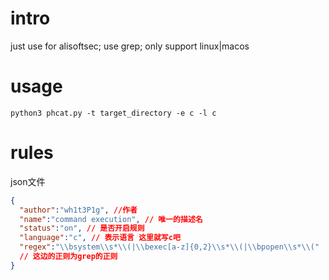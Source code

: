 # intro
just use for alisoftsec;
use grep;
only support linux|macos
# usage
    python3 phcat.py -t target_directory -e c -l c
    
# rules
json文件
```json
{
  "author":"wh1t3P1g", //作者
  "name":"command execution", // 唯一的描述名
  "status":"on", // 是否开启规则
  "language":"c", // 表示语言 这里就写c吧
  "regex":"\\bsystem\\s*\\(|\\bexec[a-z]{0,2}\\s*\\(|\\bpopen\\s*\\("
  // 这边的正则为grep的正则
}
```



